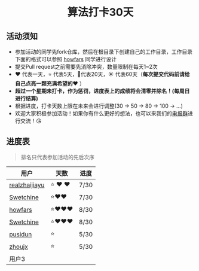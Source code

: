 <h1 align="center">
    算法打卡30天
</h1>


## 活动须知

- 参加活动的同学先fork仓库，然后在根目录下创建自己的工作目录，工作目录下面的格式可以参照 [howfars](https://github.com/realzhaijiayu/leetcode/tree/master/howfars) 同学进行设计
- 提交Pull request之前需要先消除冲突，数量限制在每天1~2次
- :heart: 代表一天，:star: 代表5天，:star2:代表20天，:sunny: 代表60天（**每次提交代码前请给自己点亮一颗充满希望的:heart:** ）
- **超过一个星期未打卡，作为惩罚，进度表上的成绩将会清零并除名！(每周日进行结算)**
- 根据进度，打卡天数上限在未来会进行调整(30 -> 50 -> 80 -> 100 -> ...)
- 欢迎大家积极参加活动！如果你有什么更好的想法，也可以来我们的[电报群](https://t.me/joinchat/QeUx1htKgae3oBiJQ0EncQ)进行交流！:kissing_heart:

## 进度表

> 排名只代表参加活动的先后次序


| 用户                                                         | 天数                    | 进度 |
| ------------------------------------------------------------ | ----------------------- | ---- |
| [realzhaijiayu](https://github.com/realzhaijiayu)            | :star: :heart: :heart: | 7/30 |
| [Swetchine](https://github.com/Swetchine)                    | :star::heart::heart: | 7/30 |
| [howfars](https://github.com/howfars/leetcode/tree/master/howfars) | :star::heart::heart::heart: | 8/30 |
| [Swetchine](https://github.com/Swetchine)                    | :star::heart::heart::heart: | 8/30 |
| [pusidun](https://github.com/pusidun)             | :star:     | 5/30 |
| [zhoujx](https://github.com/ZhouJianXuan/leetcode)           | :star: |   5/30   |
| 用户3                                                        |                         |      |

